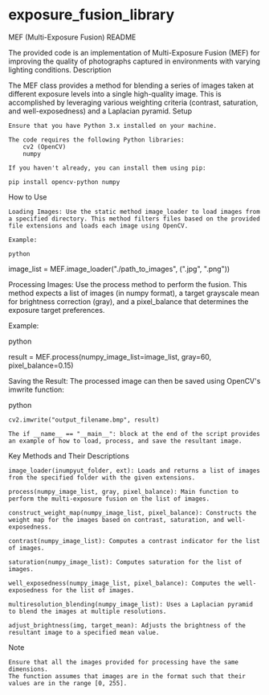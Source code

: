 # exposure_fusion_library
MEF (Multi-Exposure Fusion) README

The provided code is an implementation of Multi-Exposure Fusion (MEF) for improving the quality of photographs captured in environments with varying lighting conditions.
Description

The MEF class provides a method for blending a series of images taken at different exposure levels into a single high-quality image. This is accomplished by leveraging various weighting criteria (contrast, saturation, and well-exposedness) and a Laplacian pyramid.
Setup

    Ensure that you have Python 3.x installed on your machine.

    The code requires the following Python libraries:
        cv2 (OpenCV)
        numpy

    If you haven't already, you can install them using pip:

    pip install opencv-python numpy

How to Use

    Loading Images: Use the static method image_loader to load images from a specified directory. This method filters files based on the provided file extensions and loads each image using OpenCV.

    Example:

    python

image_list = MEF.image_loader("./path_to_images", (".jpg", ".png"))

Processing Images: Use the process method to perform the fusion. This method expects a list of images (in numpy format), a target grayscale mean for brightness correction (gray), and a pixel_balance that determines the exposure target preferences.

Example:

python

result = MEF.process(numpy_image_list=image_list, gray=60, pixel_balance=0.15)

Saving the Result: The processed image can then be saved using OpenCV's imwrite function:

python

    cv2.imwrite("output_filename.bmp", result)

    The if __name__ == "__main__": block at the end of the script provides an example of how to load, process, and save the resultant image.

Key Methods and Their Descriptions

    image_loader(inumpyut_folder, ext): Loads and returns a list of images from the specified folder with the given extensions.

    process(numpy_image_list, gray, pixel_balance): Main function to perform the multi-exposure fusion on the list of images.

    construct_weight_map(numpy_image_list, pixel_balance): Constructs the weight map for the images based on contrast, saturation, and well-exposedness.

    contrast(numpy_image_list): Computes a contrast indicator for the list of images.

    saturation(numpy_image_list): Computes saturation for the list of images.

    well_exposedness(numpy_image_list, pixel_balance): Computes the well-exposedness for the list of images.

    multiresolution_blending(numpy_image_list): Uses a Laplacian pyramid to blend the images at multiple resolutions.

    adjust_brightness(img, target_mean): Adjusts the brightness of the resultant image to a specified mean value.

Note

    Ensure that all the images provided for processing have the same dimensions.
    The function assumes that images are in the format such that their values are in the range [0, 255].
